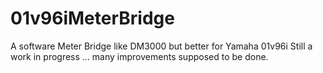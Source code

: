 # 01v96iMeterBridge
A software Meter Bridge like DM3000 but better for Yamaha 01v96i
Still a work in progress ... many improvements supposed to be done.
